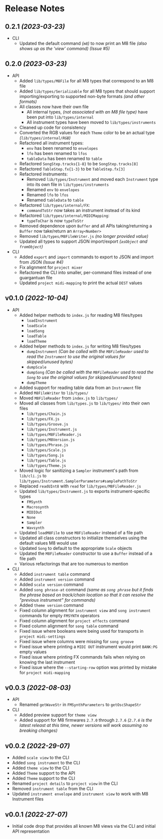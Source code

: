 # Release Notes

## 0.2.1 _(2023-03-23)_

* CLI
  * Updated the default command _(`m8`)_ to now print an M8 file _(also shows up as the 'view' command)_ _(Issue #5)_

## 0.2.0 _(2023-03-23)_

* API
  * Added `lib/types/M8File` for all M8 types that correspond to an M8 file
  * Added `lib/types/Serializable` for all M8 types that should support importing/exporting to supported non-byte formats _(and other formats)_
  * All classes now have their own file
    * All internal types, _(not associated with an M8 file type)_ have been put into `lib/types/internal`
    * All instrument types have been moved to `lib/types/instruments`
  * Cleaned up code for consistency
  * Converted the RGB values for each `Theme` color to be an actual type _(`lib/types/internal/RGB`)_
  * Refactored all instrument types:
    * `env` has been renamed to `envelopes`
    * `lfo` has been renamed to `lfos`
    * `tableData` has been renamed to `table`
  * Refactored `SongStep.tracks{1-8}` to be `SongStep.tracks[8]`
  * Refactored `TableStep.fx{1-3}` to be `TableStep.fx[3]`
  * Refactored instruments:
    * Removed `lib/types/Instrument` and moved each `Instrument` type into its own file in `lib/types/instruments`
    * Renamed `env` to `envelopes`
    * Renamed `lfo` to `lfos`
    * Renamed `tableData` to `table`
  * Refactored `lib/types/internal/FX`:
    * `commandToStr` now takes an instrument instead of its kind
  * Refactored `lib/types/internal/MIDIMapping`:
    * `typeToChar` is now `typeToStr`
  * Removed dependence upon `Buffer` and all APIs taking/returning a `Buffer` now take/return an `Array<Number>`
  * Removed `lib/types/M8FileWriter.js` _(no longer provided value)_
  * Updated all types to support JSON import/export _(`asObject` and `fromObject`)_
* CLI
  * Added `export` and `import` commands to export to JSON and import from JSON _(Issue #4)_
  * Fix alignment for `project mixer`
  * Refactored the CLI into smaller, per-command files instead of one guargantuan file
  * Updated `project midi-mapping` to print the actual `DEST` values

## v0.1.0 _(2022-10-04)_

* API
  * Added helper methods to `index.js` for reading M8 files/types
    * `loadInstrument`
    * `loadScale`
    * `loadSong`
    * `loadTable`
    * `loadTheme`
  * Added helper methods to `index.js` for writing M8 files/types
    * `dumpInstrument` _(Can be called with the `M8FileReader` used to read the `Instrument` to use the original values for skipped/unused bytes)_
    * `dumpScale`
    * `dumpSong` _(Can be called with the `M8FileReader` used to read the `Song` to use the original values for skipped/unused bytes)_
    * `dumpTheme`
  * Added support for reading table data from an `Instrument` file
  * Added `M8FileWriter` to `lib/types/`
  * Moved `M8FileReader` from `index.js` to `lib/types/`
  * Moved all classes from `lib/types.js` to `lib/types/` into their own files
    * `lib/types/Chain.js`
    * `lib/types/FX.js`
    * `lib/types/Groove.js`
    * `lib/types/Instrument.js`
    * `lib/types/M8FileReader.js`
    * `lib/types/M8Version.js`
    * `lib/types/Phrase.js`
    * `lib/types/Scale.js`
    * `lib/types/Song.js`
    * `lib/types/Table.js`
    * `lib/types/Theme.js`
  * Moved logic for sanitizing a `Sampler` instrument's path from `lib/cli.js` to `lib/types/Instrument.SamplerParameters#samplePathToStr`
  * Replaced `readUInt8` with `read` for `lib/types/M8FileReader.js`
  * Updated `lib/types/Instrument.js` to exports instrument-specific types
    * `FMSynth`
    * `Macrosynth`
    * `MIDIOut`
    * `None`
    * `Sampler`
    * `Wavsynth`
  * Updated `loadM8File` to use `M8FileReader` instead of a file path
  * Updated all class constructors to initialize themselves using the default values M8 would use
  * Updated `Song` to default to the appropriate `Scale` objects
  * Updated the `M8FileReader` constructor to use a `Buffer` instead of a file path
  * Various refactorings that are too numerous to mention
* CLI
  * Added `instrument table` command
  * Added `instrument version` command
  * Added `scale version` command
  * Added `song phrase-at` command _(same as `song phrase` but it finds the phrase based on track/chain location so that it can resolve the "previous instrument" for commands)_
  * Added `theme version` command
  * Fixed column alignment for `instrument view` and `song instrument` commands for empty `FMSYNTH` operators
  * Fixed column alignment for `project effects` command
  * Fixed column alignment for `song table` command
  * Fixed issue where booleans were being used for transports in `project midi-settings`
  * Fixed issue where columns were missing for `song groove`
  * Fixed issue where printing a `MIDI OUT` instrument would print `BANK:PG` empty values
  * Fixed issue where printing FX commands fails when relying on knowing the last instrument
  * Fixed issue where the `--starting-row` option was printed by mistake for `project midi-mapping`

## v0.0.3 _(2022-08-03)_

* API
  * Renamed `getWaveStr` in `FMSynthParameters` to `getOscShapeStr`
* CLI
  * Added preview support for `theme view`
  * Added support for M8 firmwares `2.7.0` through `2.7.6` _(`2.7.6` is the latest releast at this time, newer versions will work assuming no breaking changes)_

## v0.0.2 _(2022-29-07)_

* Added `scale view` to the CLI
* Added `song instrument` to the CLI
* Added `theme view` to the CLI
* Added `Theme` support to the API
* Added `Theme` support to the CLI
* Renamed `project details` to `project view` in the CLI
* Removed `instrument table` from the CLI
* Updated `instrument envelope` and `instrument view` to work with M8 Instrument files

## v0.0.1 _(2022-27-07)_

* Initial code drop that provides all known M8 views via the CLI and initial API representation
